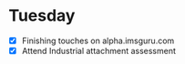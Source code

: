 # Tuesday

- [x] Finishing touches on alpha.imsguru.com
- [x] Attend Industrial attachment assessment
